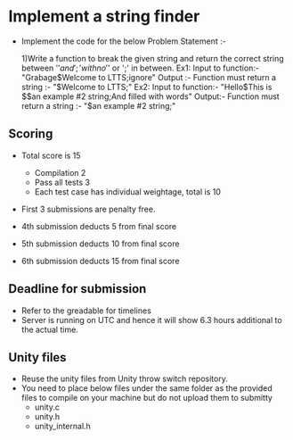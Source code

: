 # Implement a string finder
* Implement the code for the below Problem Statement :-

    1)Write a function to break the given string and return the correct string between '$' and ';' with no '$' or ';' in between.
        Ex1:
            Input to function:-"Grabage$Welcome to LTTS;ignore"
            Output :- Function must return a string :- "$Welcome to LTTS;"
        Ex2:
            Input to function:- "Hello$This is $$an example #2 string;And filled with words"
            Output:- Function must return a string :- "$an example #2 string;"

## Scoring
* Total score is 15
    * Compilation 2
    * Pass all tests 3
    * Each test case has individual weightage, total is 10

* First 3 submissions are penalty free.
* 4th submission deducts 5 from final score
* 5th submission deducts 10 from final score
* 6th submission deducts 15 from final score

## Deadline for submission
* Refer to the greadable for timelines
* Server is running on UTC and hence it will show 6.3 hours additional to the actual time.


## Unity files 
* Reuse the unity files from Unity throw switch repository.
* You need to place below files under the same folder as the provided files to compile on your machine but do not upload them to submitty
    * unity.c
    * unity.h
    * unity_internal.h